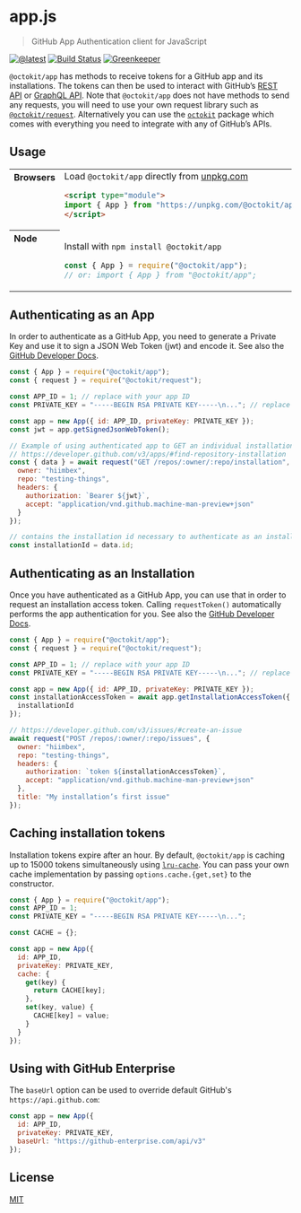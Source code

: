 # app.js

> GitHub App Authentication client for JavaScript

[![@latest](https://img.shields.io/npm/v/@octokit/app.svg)](https://www.npmjs.com/package/@octokit/app)
[![Build Status](https://travis-ci.com/octokit/app.js.svg?branch=master)](https://travis-ci.com/octokit/app.js)
[![Greenkeeper](https://badges.greenkeeper.io/octokit/app.js.svg)](https://greenkeeper.io/)

`@octokit/app` has methods to receive tokens for a GitHub app and its installations. The tokens can then be used to interact with GitHub’s [REST API](https://developer.github.com/v3/) or [GraphQL API](https://developer.github.com/v4/). Note that `@octokit/app` does not have methods to send any requests, you will need to use your own request library such as [`@octokit/request`](https://github.com/octokit/request). Alternatively you can use the [`octokit`](https://github.com/octokit/octokit.js) package which comes with everything you need to integrate with any of GitHub’s APIs.

## Usage

<table>
<tbody valign=top align=left>
<tr><th>
Browsers
</th><td width=100%>
Load <code>@octokit/app</code> directly from <a href="https://unpkg.com">unpkg.com</a>
        
```html
<script type="module">
import { App } from "https://unpkg.com/@octokit/app";
</script>
```

</td></tr>
<tr><th>
Node
</th><td>

Install with <code>npm install @octokit/app</code>

```js
const { App } = require("@octokit/app");
// or: import { App } from "@octokit/app";
```

</td></tr>
</tbody>
</table>

## Authenticating as an App

In order to authenticate as a GitHub App, you need to generate a Private Key and use it to sign a JSON Web Token (jwt) and encode it. See also the [GitHub Developer Docs](https://developer.github.com/apps/building-github-apps/authenticating-with-github-apps/).

```js
const { App } = require("@octokit/app");
const { request } = require("@octokit/request");

const APP_ID = 1; // replace with your app ID
const PRIVATE_KEY = "-----BEGIN RSA PRIVATE KEY-----\n..."; // replace with contents of your private key. Replace line breaks with \n

const app = new App({ id: APP_ID, privateKey: PRIVATE_KEY });
const jwt = app.getSignedJsonWebToken();

// Example of using authenticated app to GET an individual installation
// https://developer.github.com/v3/apps/#find-repository-installation
const { data } = await request("GET /repos/:owner/:repo/installation", {
  owner: "hiimbex",
  repo: "testing-things",
  headers: {
    authorization: `Bearer ${jwt}`,
    accept: "application/vnd.github.machine-man-preview+json"
  }
});

// contains the installation id necessary to authenticate as an installation
const installationId = data.id;
```

## Authenticating as an Installation

Once you have authenticated as a GitHub App, you can use that in order to request an installation access token. Calling `requestToken()` automatically performs the app authentication for you. See also the [GitHub Developer Docs](https://developer.github.com/apps/building-github-apps/authenticating-with-github-apps/#authenticating-as-an-installation).

```js
const { App } = require("@octokit/app");
const { request } = require("@octokit/request");

const APP_ID = 1; // replace with your app ID
const PRIVATE_KEY = "-----BEGIN RSA PRIVATE KEY-----\n..."; // replace with contents of your private key. Replace line breaks with \n

const app = new App({ id: APP_ID, privateKey: PRIVATE_KEY });
const installationAccessToken = await app.getInstallationAccessToken({
  installationId
});

// https://developer.github.com/v3/issues/#create-an-issue
await request("POST /repos/:owner/:repo/issues", {
  owner: "hiimbex",
  repo: "testing-things",
  headers: {
    authorization: `token ${installationAccessToken}`,
    accept: "application/vnd.github.machine-man-preview+json"
  },
  title: "My installation’s first issue"
});
```

## Caching installation tokens

Installation tokens expire after an hour. By default, `@octokit/app` is caching up to 15000 tokens simultaneously using [`lru-cache`](https://github.com/isaacs/node-lru-cache). You can pass your own cache implementation by passing `options.cache.{get,set}` to the constructor.

```js
const { App } = require("@octokit/app");
const APP_ID = 1;
const PRIVATE_KEY = "-----BEGIN RSA PRIVATE KEY-----\n...";

const CACHE = {};

const app = new App({
  id: APP_ID,
  privateKey: PRIVATE_KEY,
  cache: {
    get(key) {
      return CACHE[key];
    },
    set(key, value) {
      CACHE[key] = value;
    }
  }
});
```

## Using with GitHub Enterprise

The `baseUrl` option can be used to override default GitHub's `https://api.github.com`:

```js
const app = new App({
  id: APP_ID,
  privateKey: PRIVATE_KEY,
  baseUrl: "https://github-enterprise.com/api/v3"
});
```

## License

[MIT](LICENSE)
